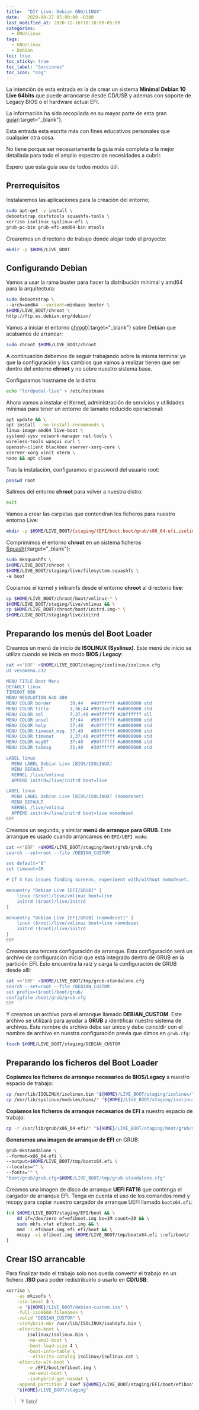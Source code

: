 ```yaml
---
title:  "DIY Live: Debian GNU/LINUX"
date:   2020-08-27 05:00:00 -0300
last_modified_at: 2020-12-16T10:10:00-05:00
categories:
  - GNU/Linux
tags:
  - GNU/Linux
  - Debian
toc: true
toc_sticky: true
toc_label: "Secciones"
toc_icon: "cog"
---
```


La intención de esta entrada es la de crear un sistema **Minimal Debian 10 Live 64bits** que puede arrancarse desde CD/USB y ademas con soporte de Legacy BIOS o el hardware actual EFI.

La información ha sido recopilada en su mayor parte de esta gran [guía](https://wiki.debian.org/DebianCustomCD){:target="_blank"}.

Esta entrada esta escrita más con fines educativos personales que cualquier otra cosa.

No tiene porque ser necesariamente la guía más completa o la mejor detallada para todo el amplio espectro de necesidades a cubrir.

Espero que esta guía sea de todos modos útil.

## Prerrequisitos

Instalaremos las aplicaciones para la creación del entorno;

```bash
sudo apt-get -y install \
debootstrap dosfstools squashfs-tools \
xorriso isolinux syslinux-efi \
grub-pc-bin grub-efi-amd64-bin mtools
```

Crearemos un directorio de trabajo donde alojar todo el proyecto:

```bash
mkdir -p $HOME/LIVE_BOOT
```

## Configurando Debian

Vamos a usar la rama buster para hacer la distribución minimal y amd64 para la arquitectura:

```bash
sudo debootstrap \
--arch=amd64 --variant=minbase buster \
$HOME/LIVE_BOOT/chroot \
http://ftp.es.debian.org/debian/
```

Vamos a iniciar el entorno [chroot](https://es.wikipedia.org/wiki/Chroot){:target="_blank"} sobre Debian que acabamos de arrancar:

```bash
sudo chroot $HOME/LIVE_BOOT/chroot
```

A continuación debemos de seguir trabajando sobre la misma terminal ya que la configuración y los cambios que vamos a realizar tienen que ser dentro del entorno **chroot** y no sobre nuestro sistema base.

Configuramos hostname de la distro:

```bash
echo "lordpedal-live" > /etc/hostname
```

Ahora vamos a instalar el Kernel, administración de servicios y utilidades mínimas para tener un entorno de tamaño reducido operacional:

```bash
apt update && \
apt install --no-install-recommends \
linux-image-amd64 live-boot \
systemd-sysv network-manager net-tools \
wireless-tools wpagui curl \
openssh-client blackbox xserver-xorg-core \
xserver-xorg xinit xterm \
nano && apt clean
```

Tras la instalación, configuramos el password del usuario root:

```bash
passwd root
```

Salimos del entorno **chroot** para volver a nuestra distro:

```bash
exit
```

Vamos a crear las carpetas que contendran los ficheros para nuestro entorno Live:

```bash
mkdir -p $HOME/LIVE_BOOT/{staging/{EFI/boot,boot/grub/x86_64-efi,isolinux,live},tmp}
```

Comprimimos el entorno **chroot** en un sistema ficheros [Squash](https://es.wikipedia.org/wiki/SquashFS){:target="_blank"}:

```bash
sudo mksquashfs \
$HOME/LIVE_BOOT/chroot \
$HOME/LIVE_BOOT/staging/live/filesystem.squashfs \
-e boot
```

Copiamos el kernel y initramfs desde el entorno **chroot** al directorio **live**:

```bash
cp $HOME/LIVE_BOOT/chroot/boot/vmlinuz-* \
$HOME/LIVE_BOOT/staging/live/vmlinuz && \
cp $HOME/LIVE_BOOT/chroot/boot/initrd.img-* \
$HOME/LIVE_BOOT/staging/live/initrd
```

## Preparando los menús del Boot Loader

Creamos un menú de inicio de **ISOLINUX (Syslinux)**. Este menú de inicio se utiliza cuando se inicia en modo **BIOS / Legacy**:

```bash
cat <<'EOF' >$HOME/LIVE_BOOT/staging/isolinux/isolinux.cfg
UI vesamenu.c32

MENU TITLE Boot Menu
DEFAULT linux
TIMEOUT 600
MENU RESOLUTION 640 480
MENU COLOR border       30;44   #40ffffff #a0000000 std
MENU COLOR title        1;36;44 #9033ccff #a0000000 std
MENU COLOR sel          7;37;40 #e0ffffff #20ffffff all
MENU COLOR unsel        37;44   #50ffffff #a0000000 std
MENU COLOR help         37;40   #c0ffffff #a0000000 std
MENU COLOR timeout_msg  37;40   #80ffffff #00000000 std
MENU COLOR timeout      1;37;40 #c0ffffff #00000000 std
MENU COLOR msg07        37;40   #90ffffff #a0000000 std
MENU COLOR tabmsg       31;40   #30ffffff #00000000 std

LABEL linux
  MENU LABEL Debian Live [BIOS/ISOLINUX]
  MENU DEFAULT
  KERNEL /live/vmlinuz
  APPEND initrd=/live/initrd boot=live

LABEL linux
  MENU LABEL Debian Live [BIOS/ISOLINUX] (nomodeset)
  MENU DEFAULT
  KERNEL /live/vmlinuz
  APPEND initrd=/live/initrd boot=live nomodeset
EOF
```

Creamos un segundo, y similar **menú de arranque para GRUB**. Este arranque es usado cuando arrancamos en `EFI/UEFI mode`:

```bash
cat <<'EOF' >$HOME/LIVE_BOOT/staging/boot/grub/grub.cfg
search --set=root --file /DEBIAN_CUSTOM

set default="0"
set timeout=30

# If X has issues finding screens, experiment with/without nomodeset.

menuentry "Debian Live [EFI/GRUB]" {
    linux ($root)/live/vmlinuz boot=live
    initrd ($root)/live/initrd
}

menuentry "Debian Live [EFI/GRUB] (nomodeset)" {
    linux ($root)/live/vmlinuz boot=live nomodeset
    initrd ($root)/live/initrd
}
EOF
```

Creamos una tercera configuración de arranque. Esta configuración será un archivo de configuración inicial que está integrado dentro de GRUB en la partición EFI. Esto encuentra la raíz y carga la configuración de GRUB desde allí:

```bash
cat <<'EOF' >$HOME/LIVE_BOOT/tmp/grub-standalone.cfg
search --set=root --file /DEBIAN_CUSTOM
set prefix=($root)/boot/grub/
configfile /boot/grub/grub.cfg
EOF
```

Y creamos un archivo para el arranque llamado **DEBIAN_CUSTOM**. Este archivo se utilizará para ayudar a **GRUB** a identificar nuestro sistema de archivos. Este nombre de archivo debe ser único y debe coincidir con el nombre de archivo en nuestra configuración previa que dimos en `grub.cfg`:

```bash
touch $HOME/LIVE_BOOT/staging/DEBIAN_CUSTOM
```

## Preparando los ficheros del Boot Loader

**Copiamos los ficheros de arranque necesarios de BIOS/Legacy** a nuestro espacio de trabajo:

```bash
cp /usr/lib/ISOLINUX/isolinux.bin "${HOME}/LIVE_BOOT/staging/isolinux/" && \
cp /usr/lib/syslinux/modules/bios/* "${HOME}/LIVE_BOOT/staging/isolinux/"
```

**Copiamos los ficheros de arranque necesarios de EFI** a nuestro espacio de trabajo:

```bash
cp -r /usr/lib/grub/x86_64-efi/* "${HOME}/LIVE_BOOT/staging/boot/grub/x86_64-efi/"
```

**Generamos una imagen de arranque de EFI** en GRUB:

```bash
grub-mkstandalone \
--format=x86_64-efi \
--output=$HOME/LIVE_BOOT/tmp/bootx64.efi \
--locales="" \
--fonts="" \
"boot/grub/grub.cfg=$HOME/LIVE_BOOT/tmp/grub-standalone.cfg"
```

Creamos una imagen de disco de arranque **UEFI FAT16** que contenga el cargador de arranque EFI. Tenga en cuenta el uso de los comandos mmd y mcopy para copiar nuestro cargador de arranque UEFI llamado `bootx64.efi`:

```bash
(cd $HOME/LIVE_BOOT/staging/EFI/boot && \
    dd if=/dev/zero of=efiboot.img bs=1M count=20 && \
    sudo mkfs.vfat efiboot.img && \
    mmd -i efiboot.img efi efi/boot && \
    mcopy -vi efiboot.img $HOME/LIVE_BOOT/tmp/bootx64.efi ::efi/boot/
)
```

## Crear ISO arrancable

Para finalizar todo el trabajo solo nos queda convertir el trabajo en un fichero **.ISO** para poder redistribuirlo o usarlo en **CD/USB**:

```bash
xorriso \
    -as mkisofs \
    -iso-level 3 \
    -o "${HOME}/LIVE_BOOT/debian-custom.iso" \
    -full-iso9660-filenames \
    -volid "DEBIAN_CUSTOM" \
    -isohybrid-mbr /usr/lib/ISOLINUX/isohdpfx.bin \
    -eltorito-boot \
        isolinux/isolinux.bin \
        -no-emul-boot \
        -boot-load-size 4 \
        -boot-info-table \
        --eltorito-catalog isolinux/isolinux.cat \
    -eltorito-alt-boot \
        -e /EFI/boot/efiboot.img \
        -no-emul-boot \
        -isohybrid-gpt-basdat \
    -append_partition 2 0xef ${HOME}/LIVE_BOOT/staging/EFI/boot/efiboot.img \
    "${HOME}/LIVE_BOOT/staging"
```

> Y listo!
